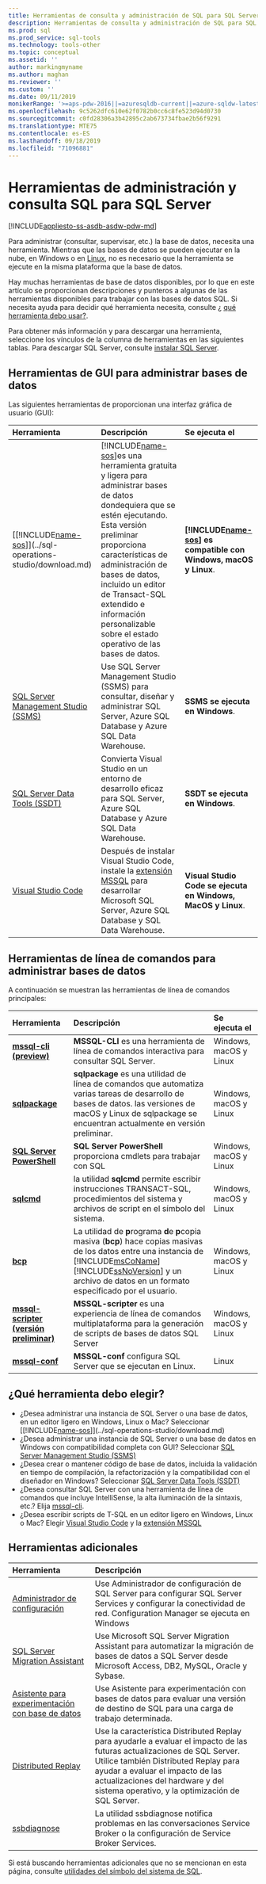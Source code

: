 ```yaml
---
title: Herramientas de consulta y administración de SQL para SQL Server, Azure SQL (Azure SQL Database, instancias administradas de Azure SQL, máquinas virtuales SQL) y Azure SQL Data Warehouse | Microsoft Docs
description: Herramientas de consulta y administración de SQL para SQL Server, Azure SQL (Azure SQL Database, instancia administrada de Azure SQL, máquinas virtuales de SQL) y Azure SQL Data Warehouse
ms.prod: sql
ms.prod_service: sql-tools
ms.technology: tools-other
ms.topic: conceptual
ms.assetid: ''
author: markingmyname
ms.author: maghan
ms.reviewer: ''
ms.custom: ''
ms.date: 09/11/2019
monikerRange: '>=aps-pdw-2016||=azuresqldb-current||=azure-sqldw-latest||>=sql-server-2016||=sqlallproducts-allversions||>=sql-server-linux-2017'
ms.openlocfilehash: 9c5262dfc610e62f0782b0cc6c8fe523d94d0730
ms.sourcegitcommit: c0fd28306a3b42895c2ab673734fbae2b56f9291
ms.translationtype: MTE75
ms.contentlocale: es-ES
ms.lasthandoff: 09/18/2019
ms.locfileid: "71096881"
---
```

# <a name="sql-query-and-management-tools-for-sql-server"></a>Herramientas de administración y consulta SQL para SQL Server

[!INCLUDE[appliesto-ss-asdb-asdw-pdw-md](../includes/appliesto-ss-asdb-asdw-pdw-md.md)]

Para administrar (consultar, supervisar, etc.) la base de datos, necesita una herramienta. Mientras que las bases de datos se pueden ejecutar en la nube, en Windows o en [Linux](../linux/sql-server-linux-overview.md), no es necesario que la herramienta se ejecute en la misma plataforma que la base de datos.

Hay muchas herramientas de base de datos disponibles, por lo que en este artículo se proporcionan descripciones y punteros a algunas de las herramientas disponibles para trabajar con las bases de datos SQL. Si necesita ayuda para decidir qué herramienta necesita, consulte ¿ [qué herramienta debo usar?](#which-tool-should-i-choose).

Para obtener más información y para descargar una herramienta, seleccione los vínculos de la columna de herramientas en las siguientes tablas. Para descargar SQL Server, consulte [instalar SQL Server](../database-engine/install-windows/install-sql-server.md).

## <a name="gui-tools-to-manage-databases"></a>Herramientas de GUI para administrar bases de datos

Las siguientes herramientas de proporcionan una interfaz gráfica de usuario (GUI):

| Herramienta | Descripción | Se ejecuta el |
|:--|:--|:--|
| [[!INCLUDE[name-sos](../includes/name-sos.md)]](../sql-operations-studio/download.md) | [!INCLUDE[name-sos](../includes/name-sos-short.md)]es una herramienta gratuita y ligera para administrar bases de datos dondequiera que se estén ejecutando. Esta versión preliminar proporciona características de administración de bases de datos, incluido un editor de Transact-SQL extendido e información personalizable sobre el estado operativo de las bases de datos. | **[!INCLUDE[name-sos](../includes/name-sos-short.md)] es compatible con Windows, macOS y Linux**.|
| [SQL Server Management Studio (SSMS)](../ssms/download-sql-server-management-studio-ssms.md) | Use SQL Server Management Studio (SSMS) para consultar, diseñar y administrar SQL Server, Azure SQL Database y Azure SQL Data Warehouse. | **SSMS se ejecuta en Windows**.|
| [SQL Server Data Tools (SSDT)](../ssdt/download-sql-server-data-tools-ssdt.md) | Convierta Visual Studio en un entorno de desarrollo eficaz para SQL Server, Azure SQL Database y Azure SQL Data Warehouse.| **SSDT se ejecuta en Windows**.|
| [Visual Studio Code](https://code.visualstudio.com/)| Después de instalar Visual Studio Code, instale la [extensión MSSQL](https://marketplace.visualstudio.com/items?itemName=ms-mssql.mssql) para desarrollar Microsoft SQL Server, Azure SQL Database y SQL Data Warehouse.| **Visual Studio Code se ejecuta en Windows, MacOS y Linux**.|

## <a name="command-line-tools-to-manage-databases"></a>Herramientas de línea de comandos para administrar bases de datos

A continuación se muestran las herramientas de línea de comandos principales:

| Herramienta | Descripción | Se ejecuta el |
|:--|:--|:--|
|[**mssql-cli (preview)** ](mssql-cli.md)|**MSSQL-CLI** es una herramienta de línea de comandos interactiva para consultar SQL Server. | Windows, macOS y Linux|
| [**sqlpackage**](sqlpackage.md) |**sqlpackage** es una utilidad de línea de comandos que automatiza varias tareas de desarrollo de bases de datos. las versiones de macOS y Linux de sqlpackage se encuentran actualmente en versión preliminar. | Windows, macOS y Linux|
|[**SQL Server PowerShell**](../powershell/sql-server-powershell.md)| **SQL Server PowerShell** proporciona cmdlets para trabajar con SQL| Windows, macOS y Linux|
| [**sqlcmd**](sqlcmd-utility.md) |la utilidad **sqlcmd** permite escribir instrucciones TRANSACT-SQL, procedimientos del sistema y archivos de script en el símbolo del sistema. | Windows, macOS y Linux|
|[**bcp**](https://docs.microsoft.com/sql/tools/bcp-utility?view=sql-server-2014)|La utilidad de **p**rograma **d**e **p**copia masiva (**bcp**) hace copias masivas de los datos entre una instancia de [!INCLUDE[msCoName](../includes/msconame-md.md)][!INCLUDE[ssNoVersion](../includes/ssnoversion-md.md)] y un archivo de datos en un formato especificado por el usuario.|Windows, macOS y Linux|
|[**mssql-scripter (versión preliminar)** ](https://github.com/Microsoft/mssql-scripter)|**MSSQL-scripter** es una experiencia de línea de comandos multiplataforma para la generación de scripts de bases de datos SQL Server|Windows, macOS y Linux|
|[**mssql-conf**](../linux/sql-server-linux-configure-mssql-conf.md)|**MSSQL-conf** configura SQL Server que se ejecutan en Linux.|Linux|

## <a name="which-tool-should-i-choose"></a>¿Qué herramienta debo elegir?

- ¿Desea administrar una instancia de SQL Server o una base de datos, en un editor ligero en Windows, Linux o Mac? Seleccionar [[!INCLUDE[name-sos](../includes/name-sos.md)]](../sql-operations-studio/download.md)
- ¿Desea administrar una instancia de SQL Server o una base de datos en Windows con compatibilidad completa con GUI? Seleccionar [SQL Server Management Studio (SSMS)](../ssms/download-sql-server-management-studio-ssms.md)
- ¿Desea crear o mantener código de base de datos, incluida la validación en tiempo de compilación, la refactorización y la compatibilidad con el diseñador en Windows? Seleccionar [SQL Server Data Tools (SSDT)](../ssdt/download-sql-server-data-tools-ssdt.md)
- ¿Desea consultar SQL Server con una herramienta de línea de comandos que incluye IntelliSense, la alta iluminación de la sintaxis, etc.? Elija [mssql-cli](mssql-cli.md).
- ¿Desea escribir scripts de T-SQL en un editor ligero en Windows, Linux o Mac? Elegir [Visual Studio Code](https://code.visualstudio.com/) y la [extensión MSSQL](https://marketplace.visualstudio.com/items?itemName=ms-mssql.mssql)

## <a name="additional-tools"></a>Herramientas adicionales

| Herramienta | Descripción |
|:--|:--|
| [Administrador de configuración](../tools/configuration-manager/sql-server-configuration-manager-help.md) | Use Administrador de configuración de SQL Server para configurar SQL Server Services y configurar la conectividad de red. Configuration Manager se ejecuta en Windows|
| [SQL Server Migration Assistant](../ssma/sql-server-migration-assistant.md) | Use Microsoft SQL Server Migration Assistant para automatizar la migración de bases de datos a SQL Server desde Microsoft Access, DB2, MySQL, Oracle y Sybase.|
| [Asistente para experimentación con base de datos](../dea/database-experimentation-assistant-overview.md) | Use Asistente para experimentación con bases de datos para evaluar una versión de destino de SQL para una carga de trabajo determinada. |
| [Distributed Replay](../tools/distributed-replay/install-distributed-replay-overview.md) | Use la característica Distributed Replay para ayudarle a evaluar el impacto de las futuras actualizaciones de SQL Server. Utilice también Distributed Replay para ayudar a evaluar el impacto de las actualizaciones del hardware y del sistema operativo, y la optimización de SQL Server. |
| [ssbdiagnose](../tools/ssbdiagnose/ssbdiagnose-utility-service-broker.md) | La utilidad ssbdiagnose notifica problemas en las conversaciones Service Broker o la configuración de Service Broker Services. |

Si está buscando herramientas adicionales que no se mencionan en esta página, consulte [utilidades del símbolo del sistema de SQL](command-prompt-utility-reference-database-engine.md).